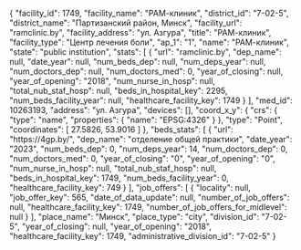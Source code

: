 {
    "facility_id": 1749,
    "facility_name": "РАМ-клиник",
    "district_id": "7-02-5",
    "district_name": "Партизанский район, Минск",
    "facility_url": "ramclinic.by",
    "facility_address": "ул. Азгура",
    "title": "РАМ-клиник",
    "facility_type": "Центр лечения боли",
    "ap_1": "1",
    "name": "РАМ-клиник",
    "state": "public institution",
    "stats": [
        {
            "url": "ramclinic.by",
            "dep_name": null,
            "date_year": null,
            "num_beds_dep": null,
            "num_deps_year": null,
            "num_doctors_dep": null,
            "num_doctors_med": 0,
            "year_of_closing": null,
            "year_of_opening": "2018",
            "num_nurse_in_hosp": null,
            "total_nub_staf_hosp": null,
            "beds_in_hospital_key": 2295,
            "num_beds_facility_year": null,
            "healthcare_facility_key": 1749
        }
    ],
    "med_id": 10263193,
    "address": "ул. Азгура",
    "devices": [],
    "coord_x_y": {
        "crs": {
            "type": "name",
            "properties": {
                "name": "EPSG:4326"
            }
        },
        "type": "Point",
        "coordinates": [
            27.5826,
            53.9016
        ]
    },
    "beds_stats": [
        {
            "url": "https:\/\/4gp.by\/",
            "dep_name": "отделение общей практики",
            "date_year": "2023",
            "num_beds_dep": 0,
            "num_deps_year": 14,
            "num_doctors_dep": 0,
            "num_doctors_med": 0,
            "year_of_closing": "0",
            "year_of_opening": "0",
            "num_nurse_in_hosp": null,
            "total_nub_staf_hosp": null,
            "beds_in_hospital_key": 1749,
            "num_beds_facility_year": 0,
            "healthcare_facility_key": 749
        }
    ],
    "job_offers": [
        {
            "locality": null,
            "job_offer_key": 565,
            "date_of_data_update": null,
            "number_of_job_offers": null,
            "healthcare_facility_key": 1749,
            "number_of_job_offers_for_midlevel": null
        }
    ],
    "place_name": "Минск",
    "place_type": "city",
    "division_id": "7-02-5",
    "year_of_closing": null,
    "year_of_opening": "2018",
    "healthcare_facility_key": 1749,
    "administrative_division_id": "7-02-5"
}